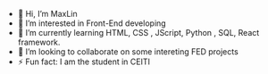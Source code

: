- 👋 Hi, I’m MaxLin
- 👀 I’m interested in Front-End developing 
- 🌱 I’m currently learning HTML, CSS , JScript, Python , SQL, React framework.
- 💞️ I’m looking to collaborate on some intereting FED projects
- ⚡ Fun fact: I am the student in CEITI

<!---
MaxLinWEB/MaxLinWEB is a ✨ special ✨ repository because its `README.md` (this file) appears on your GitHub profile.
You can click the Preview link to take a look at your changes.
--->
